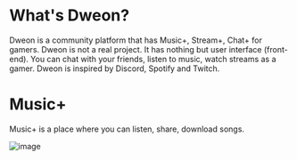 # What's Dweon?

Dweon is a community platform that has Music+, Stream+, Chat+ for gamers. Dweon is not a real project. It has nothing but user interface (front-end). You can chat with your friends, listen to music, watch streams as a gamer. Dweon is inspired by Discord, Spotify and Twitch.


# Music+

Music+ is a place where you can listen, share, download songs.

![image](https://user-images.githubusercontent.com/65904273/184374682-3ae8a5a4-b38e-43a2-98bc-f26a2afcfa26.png)